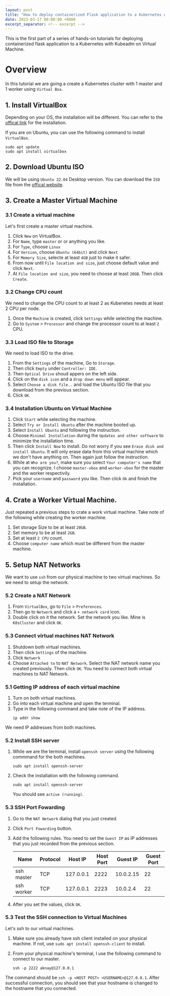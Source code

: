 ```yaml
---
layout: post
title: "How to deploy containerized Flask application to a Kubernetes with Kubeadm on Virtual Machines - Part 1"
date: 2023-03-17 00:00:00 +0800
excerpt_separator: <!-- excerpt -->
---
```

This is the first part of a series of hands-on tutorials for deploying containerized flask application to a
Kubernetes with Kubeadm on Virtual Machine.
<!-- excerpt -->
# Overview
In this tutorial we are going a create a Kubernetes cluster with 1 master and 1 worker using `Virtual Box`.


## 1. Install VirtualBox
Depending on your OS, the installation will be different. You can refer to the [offical link](https://www.virtualbox.org/wiki/Downloads) for the installation.

If you are on Ubuntu, you can use the following command to install `VirtualBox`.
```
sudo apt update
sudo apt install virtualbox 
```

## 2. Download Ubuntu ISO
We will be using `Ubuntu 22.04` Desktop version. You can download the `ISO` file from the [offical website](https://ubuntu.com/download/desktop). 


## 3. Create a Master Virtual Machine

### 3.1 Create a virtual machine
Let's first create a master virtual machine.
1. Click `New` on VirtualBox.
2. For `Name`, type `master` or  or anything you like.
3. For `Type`, choose `Linux`
4. For `Version`, choose `Ubuntu (64bit)` and click `Next`
5. For `Memory Size`, selecte at least `4GB` just to make it safer.
6. From now until `File location and size`, just choose default value and click `Next`.
7. At `File location and size`, you need to choose at least `20GB`. Then click `Create`.

### 3.2 Change CPU count
We need to change the CPU count to at least 2 as Kubenetes needs at least 2 CPU per node.
1. Once the `Machine` is created, click `Settings` while selecting the machine. 
2. Go to `System` > `Processor` and change the processor count to at least `2` CPU.

### 3.3 Load ISO file to Storage
We need to load ISO to the drive. 
1. From the `Settings` of the machine, Go to `Storage`. 
2. Then click `Empty` under `Controller: IDE`. 
3. Then `Optical Drive` shoud appers on the left side. 
4. Click on the `disk icon` and a `drop down menu` will appear. 
5. Select `Choose a disk file..` and load the Ubuntu ISO file that you download from the previous section.
6. Click `OK`.

### 3.4 Installation Ubuntu on Virtual Machine
1. Click `Start` while selecting the machine. 
2. Select `Try or Install Ubuntu` after the machine booted up.
3. Select `Install Ubuntu` and following the instruction.
4. Choose `Minimal Installation` during the `Updates and other software` to minimize the installation time.
5. Then click `Install Now` to install. Do not worry if you see `Erase disk and install Ubuntu`. It will only erase data from this virtual machine which we don't have anything on. Then again just follow the instruction. 
6. While at `Who are you?`, make sure you select `Your computer's name` that you can recognize. I choose `master-vbox` and `worker-vbox` for the master and the worker respectivily.
7. Pick your `username` and `password` you like. Then click `Ok` and finish the installation.

## 4. Crate a Worker Virtual Machine.
Just repeated a previous steps to crate a work virtual machine. Take note of the following while creating the worker machine.
1. Set storage Size to be at least `20GB`.
2. Set memory to be at least `2GB`.
3. Set at least `2 CPU` count.
4. Choose `computer name` which must be different from the master machine. 

## 5. Setup NAT Networks
We want to use `ssh` from our physical machine to two virtual machines. So we need to setup the network.

### 5.2 Create a NAT Network
1. From `VirtualBox`, go to `File` > `Preferences`.
2. Then go to `Network` and click a `+ network card` icon. 
3. Double click on it the network. Set the network you like. Mine is `K8sCluster` and click `OK`.


### 5.3 Connect virtual machines NAT Network 
1. Shutdown both virtual machines. 
2. Then click `Settings` of the machine.
3. Click `Network` 
4. Choose `Attached to` to `NAT Network`. Select the NAT network name you created previously. Then click `OK`. 
You need to connect both virtual machines to NAT Network.

### 5.1 Getting IP address of each virtual machine
1. Turn on both virtual machines.
2. Go into each virtual machine and open the terminal.
3. Type in the following command and take note of the IP address.
    ```
    ip addr show
    ```
We need IP addresses from both machines. 

### 5.2 Install SSH server
1. While we are the terminal, install `openssh server` using the following commmand for the both machines.

    ```
    sudo apt install openssh-server
    ```
2. Check the installation with the following command. 

    ```
    sudo apt install openssh-server
    ```
    You should see `active (running)`.

### 5.3 SSH Port Fowarding 
1. Go to the `NAT Network` dialog that you just created.
2. Click `Port Fowarding` button.
3. Add the following rules. You need to set the `Guest IP` as IP addresses that you just recorded from the previous section.

    | Name       | Protocol | Host IP   | Host Port | Guest IP  | Guest Port |
    |------------|----------|-----------|-----------|-----------|------------|
    | ssh master | TCP      | 127.0.0.1 | 2222      | 10.0.2.15 | 22         |
    | ssh worker | TCP      | 127.0.0.1 | 2223      | 10.0.2.4  | 22         |

4. After you set the values, click `OK`.

### 5.3 Test the SSH connection to Virtual Machines
Let's ssh to our virtual machines.
1. Make sure you already have ssh client installed on your physical machine. If not, use `sudo apt install openssh-client` to install.
2. From your physical machine's terminal, I use the following command to connect to our master. 
    
    ```
    ssh -p 2222 aknay@127.0.0.1
    ```

The command should be `ssh -p <HOST POST> <USERNAME>@127.0.0.1`.
After successful connection, you should see that your hostname is changed to the hostname that you connected.